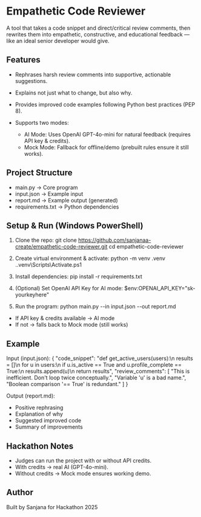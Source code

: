 # Empathetic Code Reviewer 

A tool that takes a code snippet and direct/critical review comments, then rewrites them into empathetic, constructive, and educational feedback — like an ideal senior developer would give.

## Features

* Rephrases harsh review comments into supportive, actionable suggestions.
* Explains not just what to change, but also why.
* Provides improved code examples following Python best practices (PEP 8).
* Supports two modes:

  * AI Mode: Uses OpenAI GPT-4o-mini for natural feedback (requires API key & credits).
  * Mock Mode: Fallback for offline/demo (prebuilt rules ensure it still works).

## Project Structure

* main.py → Core program
* input.json → Example input
* report.md → Example output (generated)
* requirements.txt → Python dependencies

## Setup & Run (Windows PowerShell)

1. Clone the repo:
   git clone https://github.com/sanjanaa-create/empathetic-code-reviewer.git
   cd empathetic-code-reviewer

2. Create virtual environment & activate:
   python -m venv .venv
   ..venv\Scripts\Activate.ps1

3. Install dependencies:
   pip install -r requirements.txt

4. (Optional) Set OpenAI API Key for AI mode:
   \$env\:OPENAI\_API\_KEY="sk-yourkeyhere"

5. Run the program:
   python main.py --in input.json --out report.md

* If API key & credits available → AI mode
* If not → falls back to Mock mode (still works)

## Example

Input (input.json):
{
"code\_snippet": "def get\_active\_users(users):\n  results = \[]\n  for u in users:\n    if u.is\_active == True and u.profile\_complete == True:\n      results.append(u)\n  return results",
"review\_comments": \[
"This is inefficient. Don't loop twice conceptually.",
"Variable 'u' is a bad name.",
"Boolean comparison '== True' is redundant."
]
}

Output (report.md):

* Positive rephrasing
* Explanation of why
* Suggested improved code
* Summary of improvements

##  Hackathon Notes

* Judges can run the project with or without API credits.
* With credits → real AI (GPT-4o-mini).
* Without credits → Mock mode ensures working demo.

## Author

Built by Sanjana for Hackathon 2025 

